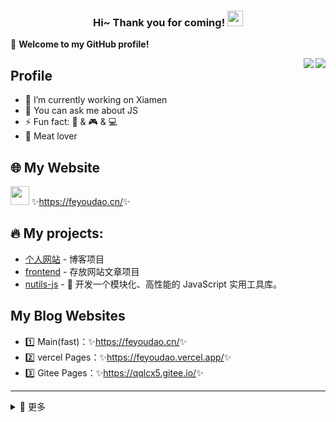 <h3 align="center">
    Hi~ Thank you for coming!
    <img src="https://media.giphy.com/media/hvRJCLFzcasrR4ia7z/giphy.gif" width="25px">
</h3>

🎉 **Welcome to my GitHub profile!**

<a href="https://github.com/qqlcx5/">
  <img align="right" src="https://github-readme-stats.vercel.app/api?username=qqlcx5&theme=algolia&count_private=true&show_icons=true" />
</a>

<a href="https://github.com/qqlcx5/">
  <img align="right" src="https://github-readme-stats.vercel.app/api/top-langs/?username=qqlcx5&layout=compact" />
</a>

## Profile

- 🔭 I’m currently working on Xiamen
- 💬 You can ask me about JS
- ⚡ Fun fact: 🎵 & 🎮 & 💻  
- :meat_on_bone: Meat lover

## 🌐 My Website

<img src="https://media.giphy.com/media/WUlplcMpOCEmTGBtBW/giphy.gif" width="30"> ✨<https://feyoudao.cn/>✨

## 🔥 My projects:

- [个人网站](https://github.com/qqlcx5/qqlcx5.github.io) - 博客项目
- [frontend](https://github.com/qqlcx5/frontend) - 存放网站文章项目
- [nutils-js](https://github.com/qqlcx5/nutils-js) - 🚀 开发一个模块化、高性能的 JavaScript 实用工具库。

## My Blog Websites

- 1️⃣ Main(fast)：✨<https://feyoudao.cn/>✨
- 2️⃣ vercel Pages：✨<https://feyoudao.vercel.app/>✨
- 3️⃣ Gitee Pages：✨<https://qqlcx5.gitee.io/>✨
---

<details>
<summary>💫 更多 </summary>

## This Week I Spent My Time On:
<!--START_SECTION:waka-->
```text
No Activity tracked this Week
```
<!--END_SECTION:waka-->

 
## Github Activity Graph
[![Ashutosh's github activity graph](https://activity-graph.herokuapp.com/graph?username=qqlcx5&theme=react-dark&bg_color=d55978)](https://github.com/qqlcx5)
</details>
